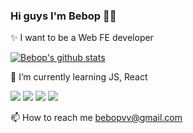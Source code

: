 ### Hi guys I'm Bebop 🙋‍♂️

✨ I want to be a Web FE developer

[![Bebop's github stats](https://github-readme-stats.vercel.app/api?username=sharpcoder312&show_icons=true&count_private=true&theme=vue-dark)](https://github.com/anuraghazra/github-readme-stats)


🌱 I’m currently learning JS, React
 
<img src="https://img.shields.io/badge/HTML-E34F26?style=flat-square&logo=HTML5&logoColor=white"/></a>
<img src="https://img.shields.io/badge/CSS-1572B6?style=flat-square&logo=CSS3&logoColor=white"/></a>
<img src="https://img.shields.io/badge/Javascript-ffb13b?style=flat-square&logo=javascript&logoColor=white"/></a>
<img src="https://img.shields.io/badge/React-61DAFB?style=flat-square&logo=React&logoColor=white"/></a>

📫 How to reach me bebopvv@gmail.com

<!--
**sharpcoder312/sharpcoder312** is a ✨ _special_ ✨ repository because its `README.md` (this file) appears on your GitHub profile.

Here are some ideas to get you started:

- 🔭 I’m currently working on ...
- 🌱 I’m currently learning ...
- 👯 I’m looking to collaborate on ...
- 🤔 I’m looking for help with ...
- 💬 Ask me about ...
- 📫 How to reach me: ...
- 😄 Pronouns: ...
- ⚡ Fun fact: ...
-->
